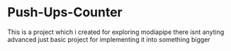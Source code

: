 # Push-Ups-Counter
This is a project which i created for exploring modiapipe there isnt anyting advanced just basic project for implementing it into something bigger
